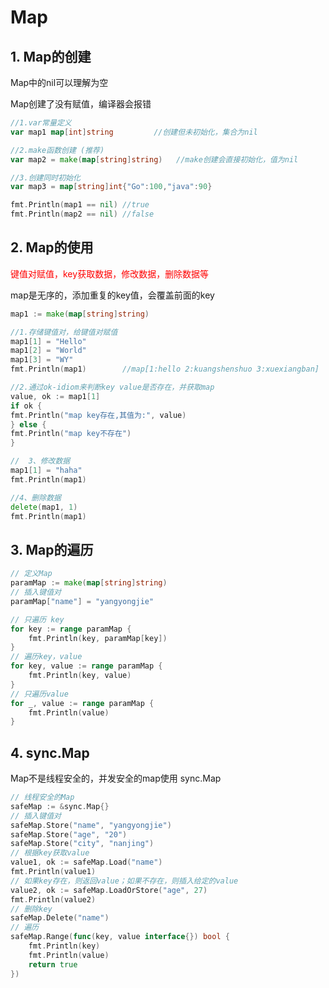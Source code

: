 # Map

## 1. Map的创建

Map中的nil可以理解为空

Map创建了没有赋值，编译器会报错

```go
//1.var常量定义
var map1 map[int]string         //创建但未初始化，集合为nil

//2.make函数创建 (推荐)
var map2 = make(map[string]string)   //make创建会直接初始化，值为nil

//3.创建同时初始化
var map3 = map[string]int{"Go":100,"java":90}

fmt.Println(map1 == nil) //true
fmt.Println(map2 == nil) //false
```

## 2. Map的使用

<span style="color:red">键值对赋值，key获取数据，修改数据，删除数据等</span>

map是无序的，添加重复的key值，会覆盖前面的key

```go
map1 := make(map[string]string)

//1.存储键值对，给键值对赋值
map1[1] = "Hello"
map1[2] = "World"
map1[3] = "WY"
fmt.Println(map1)        //map[1:hello 2:kuangshenshuo 3:xuexiangban]

//2.通过ok-idiom来判断key value是否存在，并获取map
value, ok := map1[1]
if ok {
fmt.Println("map key存在,其值为:", value)
} else {
fmt.Println("map key不存在")
}

//	3、修改数据
map1[1] = "haha"
fmt.Println(map1)

//4、删除数据
delete(map1, 1)
fmt.Println(map1)
```

## 3. Map的遍历

```go
// 定义Map
paramMap := make(map[string]string)
// 插入键值对
paramMap["name"] = "yangyongjie"

// 只遍历 key
for key := range paramMap {
	fmt.Println(key, paramMap[key])
}
// 遍历key，value
for key, value := range paramMap {
	fmt.Println(key, value)
}
// 只遍历value
for _, value := range paramMap {
	fmt.Println(value)
}
```

## 4. sync.Map

Map不是线程安全的，并发安全的map使用 sync.Map

```go
// 线程安全的Map
safeMap := &sync.Map{}
// 插入键值对
safeMap.Store("name", "yangyongjie")
safeMap.Store("age", "20")
safeMap.Store("city", "nanjing")
// 根据key获取value
value1, ok := safeMap.Load("name")
fmt.Println(value1)
// 如果key存在，则返回value；如果不存在，则插入给定的value
value2, ok := safeMap.LoadOrStore("age", 27)
fmt.Println(value2)
// 删除key
safeMap.Delete("name")
// 遍历
safeMap.Range(func(key, value interface{}) bool {
    fmt.Println(key)
    fmt.Println(value)
    return true
})
```

